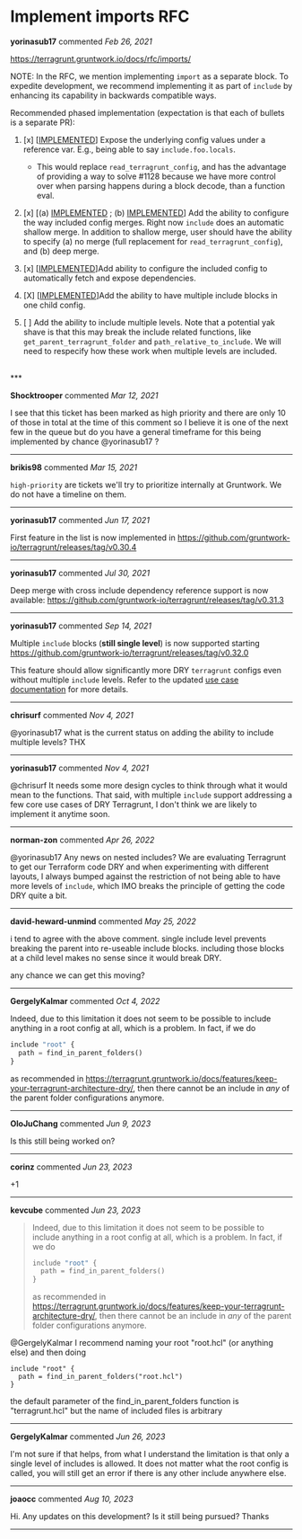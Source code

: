 # Implement imports RFC

**yorinasub17** commented *Feb 26, 2021*

https://terragrunt.gruntwork.io/docs/rfc/imports/

NOTE: In the RFC, we mention implementing `import` as a separate block. To expedite development, we recommend implementing it as part of `include` by enhancing its capability in backwards compatible ways.

Recommended phased implementation (expectation is that each of bullets is a separate PR):

1. [x] [[IMPLEMENTED](https://github.com/gruntwork-io/terragrunt/pull/1716)] Expose the underlying config values under a reference var. E.g., being able to say `include.foo.locals`.
     - This would replace `read_terragrunt_config`, and has the advantage of providing a way to solve #1128 because we have more control over when parsing happens during a block decode, than a function eval.

1. [x] [(a) [IMPLEMENTED](https://github.com/gruntwork-io/terragrunt/pull/1724) ; (b) [IMPLEMENTED](https://github.com/gruntwork-io/terragrunt/pull/1759)] Add the ability to configure the way included config merges. Right now `include` does an automatic shallow merge. In addition to shallow merge, user should have the ability to specify (a) no merge (full replacement for `read_terragrunt_config`), and (b) deep merge.

1. [x] [[IMPLEMENTED](https://github.com/gruntwork-io/terragrunt/pull/1759)]Add ability to configure the included config to automatically fetch and expose dependencies.

1. [X] [[IMPLEMENTED](https://github.com/gruntwork-io/terragrunt/releases/tag/v0.32.0)]Add the ability to have multiple include blocks in one child config.

1. [ ] Add the ability to include multiple levels. Note that a potential yak shave is that this may break the include related functions, like `get_parent_terragrunt_folder` and `path_relative_to_include`. We will need to respecify how these work when multiple levels are included.
<br />
***


**Shocktrooper** commented *Mar 12, 2021*

I see that this ticket has been marked as high priority and there are only 10 of those in total at the time of this comment so I believe it is one of the next few in the queue but do you have a general timeframe for this being implemented by chance @yorinasub17 ?
***

**brikis98** commented *Mar 15, 2021*

`high-priority` are tickets we'll try to prioritize internally at Gruntwork. We do not have a timeline on them.
***

**yorinasub17** commented *Jun 17, 2021*

First feature in the list is now implemented in https://github.com/gruntwork-io/terragrunt/releases/tag/v0.30.4
***

**yorinasub17** commented *Jul 30, 2021*

Deep merge with cross include dependency reference support is now available: https://github.com/gruntwork-io/terragrunt/releases/tag/v0.31.3
***

**yorinasub17** commented *Sep 14, 2021*

Multiple `include` blocks (**still single level**) is now supported starting https://github.com/gruntwork-io/terragrunt/releases/tag/v0.32.0

This feature should allow significantly more DRY `terragrunt` configs even without multiple `include` levels. Refer to the updated [use case documentation](https://terragrunt.gruntwork.io/docs/features/keep-your-terragrunt-architecture-dry/) for more details.
***

**chrisurf** commented *Nov 4, 2021*

@yorinasub17 what is the current status on adding the ability to include multiple levels? THX
***

**yorinasub17** commented *Nov 4, 2021*

@chrisurf It needs some more design cycles to think through what it would mean to the functions. That said, with multiple `include` support addressing a few core use cases of DRY Terragrunt, I don't think we are likely to implement it anytime soon.
***

**norman-zon** commented *Apr 26, 2022*

@yorinasub17  Any news on nested includes?
We are evaluating Terragrunt to get our Terraform code DRY and when experimenting with different layouts, I always bumped against the restriction of not being able to have more levels of `include`, which IMO breaks the principle of getting the code DRY quite a bit.
***

**david-heward-unmind** commented *May 25, 2022*

i tend to agree with the above comment. single include level prevents breaking the parent into re-useable include blocks. including those blocks at a child level makes no sense since it would break DRY.

any chance we can get this moving?
***

**GergelyKalmar** commented *Oct 4, 2022*

Indeed, due to this limitation it does not seem to be possible to include anything in a root config at all, which is a problem. In fact, if we do

```terraform
include "root" {
  path = find_in_parent_folders()
}
```

as recommended in https://terragrunt.gruntwork.io/docs/features/keep-your-terragrunt-architecture-dry/, then there cannot be an include in _any_ of the parent folder configurations anymore.
***

**OloJuChang** commented *Jun 9, 2023*

Is this still being worked on?
***

**corinz** commented *Jun 23, 2023*

+1
***

**kevcube** commented *Jun 23, 2023*

> Indeed, due to this limitation it does not seem to be possible to include anything in a root config at all, which is a problem. In fact, if we do
> 
> ```terraform
> include "root" {
>   path = find_in_parent_folders()
> }
> ```
> 
> as recommended in https://terragrunt.gruntwork.io/docs/features/keep-your-terragrunt-architecture-dry/, then there cannot be an include in _any_ of the parent folder configurations anymore.

@GergelyKalmar I recommend naming your root "root.hcl" (or anything else) and then doing
```hcl
include "root" {
  path = find_in_parent_folders("root.hcl")
}
```

the default parameter of the find_in_parent_folders function is "terragrunt.hcl" but the name of included files is arbitrary
***

**GergelyKalmar** commented *Jun 26, 2023*

I'm not sure if that helps, from what I understand the limitation is that only a single level of includes is allowed. It does not matter what the root config is called, you will still get an error if there is any other include anywhere else.
***

**joaocc** commented *Aug 10, 2023*

Hi. Any updates on this development? Is it still being pursued? Thanks
***

